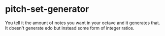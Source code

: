 # pitch-set-generator
You tell it the amount of notes you want in your octave and it generates that. It doesn't generate edo but instead some form of integer ratios.
